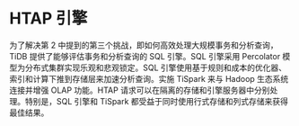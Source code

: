 # HTAP 引擎

为了解决第 2 中提到的第三个挑战，即如何高效处理大规模事务和分析查询，TiDB 提供了能够评估事务和分析查询的 SQL 引擎。SQL 引擎采用 Percolator 模型为分布式集群实现乐观和悲观锁定。SQL 引擎使用基于规则和成本的优化器、索引和计算下推到存储层来加速分析查询。实施 TiSpark 来与 Hadoop 生态系统连接并增强 OLAP 功能。HTAP 请求可以在隔离的存储和引擎服务器中分别处理。特别是，SQL 引擎和 TiSpark 都受益于同时使用行式存储和列式存储来获得最佳结果。
